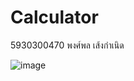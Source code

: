 <h1>Calculator</h1>

5930300470 พงศ์พล เส้งกำเนิด

![image](https://user-images.githubusercontent.com/53513779/62835196-81704d80-bc7f-11e9-8410-89d161adf0b6.png)
